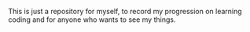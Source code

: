 This is just a repository for myself, to record my progression on learning coding and for anyone who wants to see my things.
